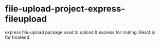 # file-upload-project-express-fileupload
express file-upload package used to upload &amp; express for routing.  React.js  for frontend 



